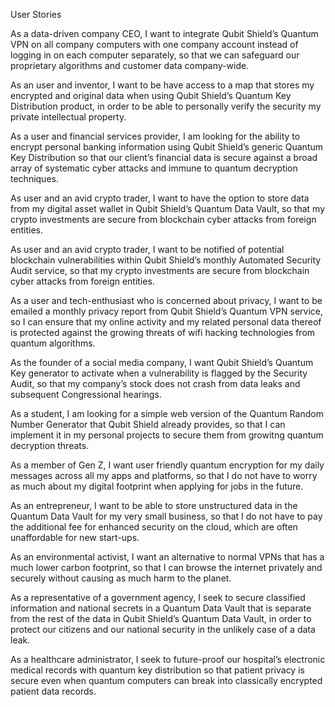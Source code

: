 User Stories

As a data-driven company CEO, I want to integrate Qubit Shield’s Quantum VPN on all company computers with one company account instead of logging in on each computer separately, so that we can safeguard  our proprietary algorithms and customer data company-wide. 

As an user and inventor, I want to be have access to a map that stores my encrypted and original data when using Qubit Shield’s Quantum Key Distribution product, in order to be able to personally verify the security my private intellectual property.

As a user and financial services provider, I am looking for the ability to encrypt personal banking information using Qubit Shield’s generic Quantum Key Distribution so that our client’s financial data is secure against a broad array of systematic cyber attacks and immune to quantum decryption techniques.

As user and an avid crypto trader, I want to have the option to store data from my digital asset wallet in Qubit Shield’s Quantum Data Vault, so that my crypto investments are secure from blockchain cyber attacks from foreign entities.

As user and an avid crypto trader, I want to be notified of potential blockchain vulnerabilities within Qubit Shield’s monthly Automated Security Audit service, so that my crypto investments are secure from blockchain cyber attacks from foreign entities.

As a user and tech-enthusiast who is concerned about privacy, I want to be emailed a monthly privacy report from Qubit Shield’s Quantum VPN service, so I can ensure that my online activity and my related personal data thereof is protected against the growing threats of wifi hacking technologies from quantum algorithms. 

As the founder of a social media company, I want Qubit Shield’s Quantum Key generator to activate when a vulnerability is flagged by the Security Audit, so that my company’s stock does not crash from data leaks and subsequent Congressional hearings.

As a student, I am looking for a simple web version of the Quantum Random Number Generator that Qubit Shield already provides, so that I can implement it in my personal projects to secure them from growitng quantum decryption threats.

As a member of Gen Z, I want user friendly quantum encryption for my daily messages across all my apps and platforms, so that I do not have to worry as much about my digital footprint when applying for jobs in the future.

As an entrepreneur, I want to be able to store unstructured data in the Quantum Data Vault for my very small business, so that I do not have to pay the additional fee for enhanced security on the cloud, which are often unaffordable for new start-ups.

As an environmental activist, I want an alternative to normal VPNs that has a much lower carbon footprint, so that I can browse the internet privately and securely without causing as much harm to the planet.

As a representative of a government agency, I seek to secure classified information and national secrets in a Quantum Data Vault that is separate from the rest of the data in Qubit Shield’s Quantum Data Vault, in order to protect our citizens and our national security in the unlikely case of a data leak.

As a healthcare administrator, I seek to future-proof our hospital’s electronic medical records with quantum key distribution so that patient privacy is secure even when quantum computers can break into classically encrypted patient data records. 


